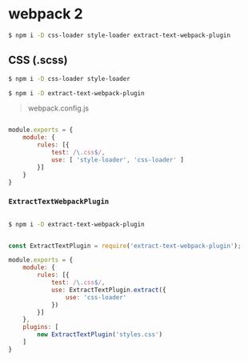 # webpack 2

```sh
$ npm i -D css-loader style-loader extract-text-webpack-plugin


```

## CSS (.scss)


```sh
$ npm i -D css-loader style-loader

$ npm i -D extract-text-webpack-plugin
```


> webpack.config.js

```js

module.exports = {
    module: {
        rules: [{
            test: /\.css$/,
            use: [ 'style-loader', 'css-loader' ]
        }]
    }
}

```


### `ExtractTextWebpackPlugin`

```sh

$ npm i -D extract-text-webpack-plugin
```


```js

const ExtractTextPlugin = require('extract-text-webpack-plugin');

module.exports = {
    module: {
        rules: [{
            test: /\.css$/,
            use: ExtractTextPlugin.extract({
                use: 'css-loader'
            })
        }]
    },
    plugins: [
        new ExtractTextPlugin('styles.css')
    ]
}

```


















